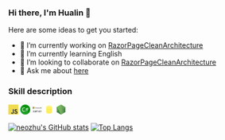 ### Hi there, I'm Hualin 👋 
Here are some ideas to get you started:

- 🔭 I’m currently working on [RazorPageCleanArchitecture](https://github.com/neozhu/RazorPageCleanArchitecture)
- 🌱 I’m currently learning English
- 👯 I’m looking to collaborate on [RazorPageCleanArchitecture](https://github.com/neozhu/RazorPageCleanArchitecture)
- 💬 Ask me about [here](https://github.com/neozhu/neozhu/issues)

### Skill description
<code><img height="20" src="https://raw.githubusercontent.com/github/explore/80688e429a7d4ef2fca1e82350fe8e3517d3494d/topics/javascript/javascript.png"></code>
<code><img height="20" src="https://raw.githubusercontent.com/github/explore/80688e429a7d4ef2fca1e82350fe8e3517d3494d/topics/csharp/csharp.png"></code>
<code><img height="20" src="https://raw.githubusercontent.com/github/explore/80688e429a7d4ef2fca1e82350fe8e3517d3494d/topics/aspnet/aspnet.png"></code>
<code><img height="20" src="https://raw.githubusercontent.com/github/explore/285d19f261b6d469fd8a309dddb234371d7be462/topics/database/database.png"></code>
<code><img height="20" src="https://raw.githubusercontent.com/github/explore/80688e429a7d4ef2fca1e82350fe8e3517d3494d/topics/nodejs/nodejs.png"></code>   

[![neozhu's GitHub stats](https://github-readme-stats.vercel.app/api?username=neozhu&show_icons=true&theme=github_dark)](https://github.com/neozhu/neozhu)
[![Top Langs](https://github-readme-stats.vercel.app/api/top-langs/?username=neozhu&layout=compact&theme=github_dark&langs_count=4&hide=css,jupyter%20notebook,html,powershell,php)](https://github.com/neozhu/neozhu)





 
<!--
[![Readme Card](https://github-readme-stats.vercel.app/api/pin/?username=neozhu&repo=RazorPageCleanArchitecture&theme=github_dark)](https://github.com/neozhu/RazorPageCleanArchitecture)
[![Readme Card](https://github-readme-stats.vercel.app/api/pin/?username=neozhu&repo=CleanArchitectureCodeGenerator&theme=github_dark)](https://github.com/neozhu/CleanArchitectureCodeGenerator)
**neozhu/neozhu** is a ✨ _special_ ✨ repository because its `README.md` (this file) appears on your GitHub profile.

Here are some ideas to get you started:

- 🔭 I’m currently working on ...
- 🌱 I’m currently learning ...
- 👯 I’m looking to collaborate on ...
- 🤔 I’m looking for help with ...
- 💬 Ask me about ...
- 📫 How to reach me: ...
- 😄 Pronouns: ...
- ⚡ Fun fact: ...
-->
